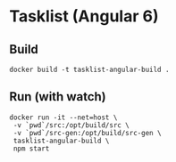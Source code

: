 # Tasklist (Angular 6)

## Build

    docker build -t tasklist-angular-build .

## Run (with watch)

    docker run -it --net=host \
     -v `pwd`/src:/opt/build/src \
     -v `pwd`/src-gen:/opt/build/src-gen \
     tasklist-angular-build \
     npm start
